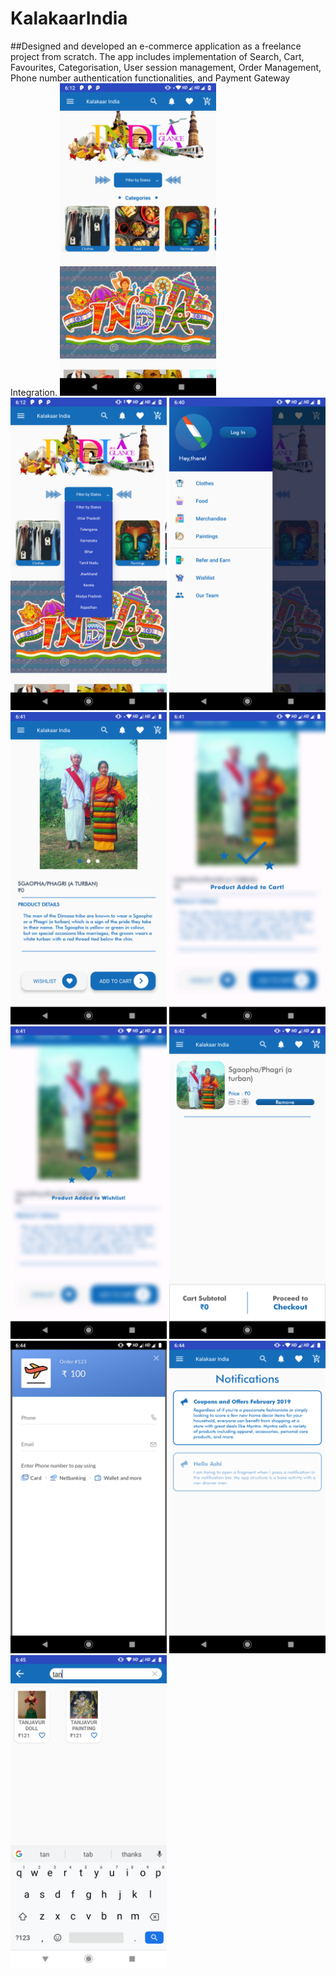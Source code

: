 # KalakaarIndia
##Designed and developed an e-commerce application as a freelance project from scratch. 
The app includes implementation of Search, Cart, Favourites, Categorisation, User session management, Order Management, 
Phone number authentication functionalities, and Payment Gateway Integration.
<img src="https://github.com/ashiagarwal73/KalakaarIndia/blob/master/1.png" alt="output" width="250">
<img src="https://github.com/ashiagarwal73/KalakaarIndia/blob/master/2.png" alt="output" width="250">
<img src="https://github.com/ashiagarwal73/KalakaarIndia/blob/master/3.png" alt="output" width="250">
<img src="https://github.com/ashiagarwal73/KalakaarIndia/blob/master/4.png" alt="output" width="250">
<img src="https://github.com/ashiagarwal73/KalakaarIndia/blob/master/5.png" alt="output" width="250">
<img src="https://github.com/ashiagarwal73/KalakaarIndia/blob/master/6.png" alt="output" width="250">
<img src="https://github.com/ashiagarwal73/KalakaarIndia/blob/master/7.png" alt="output" width="250">
<img src="https://github.com/ashiagarwal73/KalakaarIndia/blob/master/8.png" alt="output" width="250">
<img src="https://github.com/ashiagarwal73/KalakaarIndia/blob/master/9.png" alt="output" width="250">
<img src="https://github.com/ashiagarwal73/KalakaarIndia/blob/master/10.png" alt="output" width="250">
